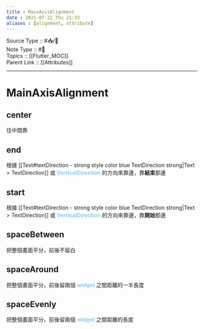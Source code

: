 ```yaml
---
title : MainAxisAlignment
date : 2021-07-22_Thu 21:33
aliases : [alignment, attribute]
---
```

Source Type :: #📥/💭 <br>
Note Type :: #📝 <br>
Topics :: [[Flutter_MOC]]<br>
Parent Link :: [[Attributes]]<br>

---
# MainAxisAlignment
## center
往中間靠

## end
根據 [[Text#textDirection - strong style color blue TextDirection strong|Text > TextDirection]] 或 <strong style="color:skyblue">VerticalDirection</strong> 的方向來靠邊，靠**結束**那邊

## start
根據 [[Text#textDirection - strong style color blue TextDirection strong|Text > TextDirection]] 或 <strong style="color:skyblue">VerticalDirection</strong> 的方向來靠邊，靠**開始**那邊

## spaceBetween
把整個畫面平分，前後不留白

## spaceAround
把整個畫面平分，前後留兩個 <strong style="color:skyblue">widget</strong> 之間距離的一半長度

## spaceEvenly
把整個畫面平分，前後留兩個 <strong style="color:skyblue">widget</strong> 之間距離的長度
